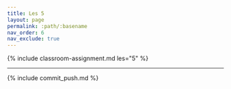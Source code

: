 ```yaml
---
title: Les 5
layout: page
permalink: :path/:basename
nav_order: 6
nav_exclude: true
---
```


{% include classroom-assignment.md les="5" %}

---

{% include commit_push.md %}



